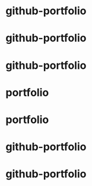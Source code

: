 # github-portfolio
# github-portfolio
# github-portfolio
# portfolio
# portfolio
# github-portfolio
# github-portfolio

